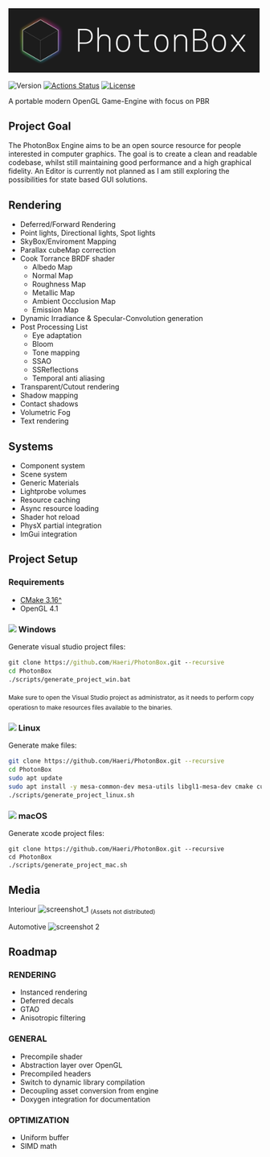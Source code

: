 
<img src="./res/title.png" width="500">

![Version](https://img.shields.io/badge/dynamic/json?url=https://raw.githubusercontent.com/Haeri/PhotonBox/master/vcpkg.json&label=version&query=$['version-string']&color=blue)
[![Actions Status](https://github.com/Haeri/PhotonBox/workflows/C++%20Builder/badge.svg)](https://github.com/Haeri/PhotonBox/actions)
[![License](https://img.shields.io/github/license/Haeri/PhotonBox.svg)](https://github.com/Haeri/PhotonBox/blob/master/LICENSE)

A portable modern OpenGL Game-Engine with focus on PBR

## Project Goal

The PhotonBox Engine aims to be an open source resource for people interested in computer graphics. The goal is to create a clean and readable codebase, whilst still maintaining good performance and a high graphical fidelity. An Editor is currently not planned as I am still exploring the possibilities for state based GUI solutions.

## Rendering

- Deferred/Forward Rendering
- Point lights, Directional lights, Spot lights
- SkyBox/Enviroment Mapping
- Parallax cubeMap correction
- Cook Torrance BRDF shader
  - Albedo Map
  - Normal Map
  - Roughness Map
  - Metallic Map
  - Ambient Occclusion Map
  - Emission Map
- Dynamic Irradiance & Specular-Convolution generation
- Post Processing List
  - Eye adaptation
  - Bloom
  - Tone mapping
  - SSAO
  - SSReflections
  - Temporal anti aliasing
- Transparent/Cutout rendering
- Shadow mapping
- Contact shadows
- Volumetric Fog
- Text rendering

## Systems

- Component system
- Scene system
- Generic Materials
- Lightprobe volumes
- Resource caching
- Async resource loading
- Shader hot reload
- PhysX partial integration
- ImGui integration

## Project Setup

### Requirements
- [CMake 3.16^](https://cmake.org/download/) 
- OpenGL 4.1

### <img height="14" src="https://cdn-icons-png.flaticon.com/512/220/220215.png"> Windows

Generate visual studio project files:
```cmd
git clone https://github.com/Haeri/PhotonBox.git --recursive
cd PhotonBox
./scripts/generate_project_win.bat
```
<sub>Make sure to open the Visual Studio project as administrator, as it needs to perform copy operatiosn to make resources files available to the binaries.</sub>


### <img height="18" src="https://cdn-icons-png.flaticon.com/512/226/226772.png"> Linux

Generate make files:
```sh
git clone https://github.com/Haeri/PhotonBox.git --recursive
cd PhotonBox
sudo apt update
sudo apt install -y mesa-common-dev mesa-utils libgl1-mesa-dev cmake curl unzip tar 
./scripts/generate_project_linux.sh
```


### <img height="18" src="https://cdn-icons-png.flaticon.com/512/179/179309.png"> macOS

Generate xcode project files:
```bas
git clone https://github.com/Haeri/PhotonBox.git --recursive
cd PhotonBox
./scripts/generate_project_mac.sh
```

## Media

Interiour
![screenshot_1](https://user-images.githubusercontent.com/7956606/35122763-2d3a2934-fca0-11e7-8f38-552fcc106b7e.png)
<sub>(Assets not distributed)</sub>

Automotive
![screenshot 2](https://user-images.githubusercontent.com/7956606/43651128-d3b01440-9741-11e8-9224-c5bded3dedce.png)


## Roadmap

### RENDERING

- Instanced rendering
- Deferred decals
- GTAO
- Anisotropic filtering

### GENERAL

- Precompile shader
- Abstraction layer over OpenGL
- Precompiled headers
- Switch to dynamic library compilation
- Decoupling asset conversion from engine
- Doxygen integration for documentation

### OPTIMIZATION

- Uniform buffer
- SIMD math
